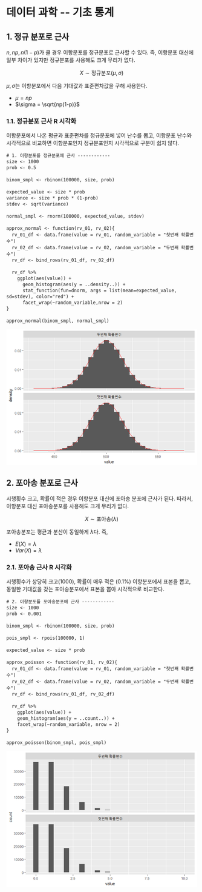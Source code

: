 # 데이터 과학 -- 기초 통계




## 1. 정규 분포로 근사

$n, np, n(1-p)$가 클 경우 이항분포를 정규분포로 근사할 수 있다. 즉, 이항분포 대신에 일부 차이가 있지만 정규분포를 사용해도 크게 무리가 없다.

$$X \sim \text{정규분포}(\mu, \sigma)$$

$\mu, \sigma$는 이항분포에서 다음 기대값과 표준편차값을 구해 사용한다.

- $\mu = np$
- $\sigma = \sqrt{np(1-p)}$

### 1.1. 정규분포 근사 R 시각화

이항분포에서 나온 평균과 표준편차를 정규분포에 넣어 난수를 뽑고, 이항분포 난수와 시각적으로 비교하면 이항분포인지 정규분포인지 시각적으로 구분이 쉽지 않다.



~~~{.r}
# 1. 이항분포를 정규분포에 근사 ------------
size <- 1000
prob <- 0.5

binom_smpl <- rbinom(100000, size, prob)

expected_value <- size * prob
variance <- size * prob * (1-prob)
stdev <- sqrt(variance)

normal_smpl <- rnorm(100000, expected_value, stdev)

approx_normal <- function(rv_01, rv_02){
  rv_01_df <- data.frame(value = rv_01, random_variable = "첫번째 확률변수")
  rv_02_df <- data.frame(value = rv_02, random_variable = "두번째 확률변수")
  rv_df <- bind_rows(rv_01_df, rv_02_df)
  
  rv_df %>% 
    ggplot(aes(value)) + 
      geom_histogram(aes(y = ..density..)) + 
      stat_function(fun=dnorm, args = list(mean=expected_value, sd=stdev), color="red") +
      facet_wrap(~random_variable,nrow = 2)
}

approx_normal(binom_smpl, normal_smpl)
~~~

<img src="fig/normal-to-binomial-1.png" style="display: block; margin: auto;" />

## 2. 포아송 분포로 근사

시행횟수 크고, 확률이 적은 경우 이항분포 대신에 포아송 분포에 근사가 된다. 따라서, 이항분포 대신 포아송분포를 사용해도 크게 무리가 없다.

$$X \sim \text{포아송}(\lambda)$$

포아송분포는 평균과 분산이 동일하게 $\lambda$다. 즉,

- $E(X) = \lambda$
- $Var(X) = \lambda$

### 2.1. 포아송 근사 R 시각화

시행횟수가 상당히 크고(1000), 확률이 매우 적은 (0.1%) 이항분포에서 표본을 뽑고, 
동일한 기대값을 갖는 포아송분포에서 표본을 뽑아 시각적으로 비교한다.


~~~{.r}
# 2. 이항분포를 포아송분포에 근사 ------------
size <- 1000
prob <- 0.001

binom_smpl <- rbinom(100000, size, prob)

pois_smpl <- rpois(100000, 1)

expected_value <- size * prob

approx_poisson <- function(rv_01, rv_02){
  rv_01_df <- data.frame(value = rv_01, random_variable = "첫번째 확률변수")
  rv_02_df <- data.frame(value = rv_02, random_variable = "두번째 확률변수")
  rv_df <- bind_rows(rv_01_df, rv_02_df)
  
  rv_df %>% 
    ggplot(aes(value)) + 
    geom_histogram(aes(y = ..count..)) + 
    facet_wrap(~random_variable, nrow = 2)
}

approx_poisson(binom_smpl, pois_smpl)
~~~

<img src="fig/approximatin-to-poisson-1.png" style="display: block; margin: auto;" />

